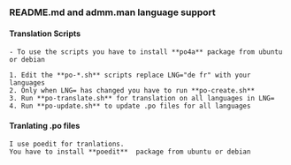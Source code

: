 ### README.md and admm.man language support

#### Translation Scripts
    - To use the scripts you have to install **po4a** package from ubuntu or debian

    1. Edit the **po-*.sh** scripts replace LNG="de fr" with your languages
    2. Only when LNG= has changed you have to run **po-create.sh**
    3. Run **po-translate.sh** for translation on all languages in LNG=
    4. Run **po-update.sh** to update .po files for all languages

#### Tranlating .po files
    I use poedit for tranlations.
    You have to install **poedit**  package from ubuntu or debian